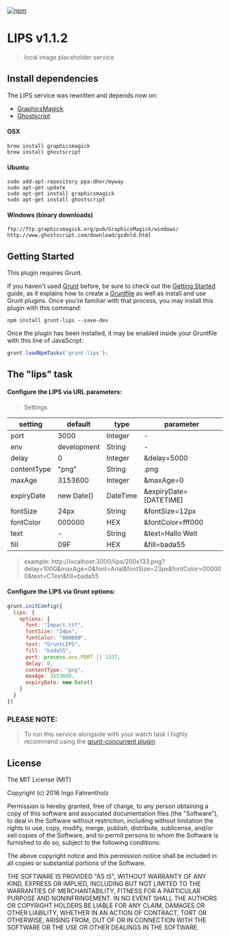 [![npm](https://img.shields.io/npm/dt/express.svg?style=flat-square)]()

# LIPS v1.1.2

> local image placeholder service

## Install dependencies

The LIPS service was rewritten and depends now on:
- [GraphicsMagick](http://www.graphicsmagick.org/)
- [Ghostscript](http://www.ghostscript.com/)


#### OSX

    brew install graphicsmagick
    brew install ghostscript


#### Ubuntu

    sudo add-apt-repository ppa:dhor/myway
    sudo apt-get update
    sudo apt-get install graphicsmagick
    sudo apt-get install ghostscript


#### Windows (binary downloads)

    ftp://ftp.graphicsmagick.org/pub/GraphicsMagick/windows/
    http://www.ghostscript.com/download/gsdnld.html


## Getting Started
This plugin requires Grunt.

If you haven't used [Grunt](http://gruntjs.com/) before, be sure to check out the [Getting Started](http://gruntjs.com/getting-started) guide, as it explains how to create a [Gruntfile](http://gruntjs.com/sample-gruntfile) as well as install and use Grunt plugins. Once you're familiar with that process, you may install this plugin with this command:

```shell
npm install grunt-lips --save-dev
```

Once the plugin has been installed, it may be enabled inside your Gruntfile with this line of JavaScript:

```js
grunt.loadNpmTasks('grunt-lips');
```

## The "lips" task

#### Configure the LIPS via URL parameters:
> Settings

| setting | default | type | parameter
| --------| ------- | ---- | ----------|
| port | 3000 | Integer | - |
| env | development | String | - |
| delay | 0 | Integer | &delay=5000 |
| contentType | "png" | String | .png |
| maxAge | 3153600 | Integer | &maxAge=0 |
| expiryDate| new Date() | DateTime | &expiryDate=[DATETIME] |
| fontSize | 24px | String | &fontSize=12px |
| fontColor | 000000 | HEX | &fontColor=fff000 |
| text | - | String | &text=Hallo Welt |
| fill | 09F | HEX | &fill=bada55 |

> example: http://localhost:3000/lips/200x133.png?delay=1000&maxAge=0&font=Arial&fontSize=23px&fontColor=000000&text=CText&fill=bada55

#### Configure the LIPS via Grunt options:

```js
grunt.initConfig({
  lips: {
    options: {
      font: "Impact.ttf",
      fontSize: "24px",
      fontColor: "000000",
      text: "GruntLIPS",
      fill: "bada55",
      port: process.env.PORT || 1337,
      delay: 0,
      contentType: "png",
      maxAge: 3153600,
      expiryDate: new Date()
    }
  }
})
```


### PLEASE NOTE:
> To run this service alongside with your watch task I highly recommend using the [grunt-concurrent plugin](https://github.com/sindresorhus/grunt-concurrent)


## License
The MIT License (MIT)

Copyright (c) 2016 Ingo Fahrentholz

Permission is hereby granted, free of charge, to any person obtaining a copy of this software and associated documentation files (the "Software"), to deal in the Software without restriction, including without limitation the rights to use, copy, modify, merge, publish, distribute, sublicense, and/or sell copies of the Software, and to permit persons to whom the Software is furnished to do so, subject to the following conditions:

The above copyright notice and this permission notice shall be included in all copies or substantial portions of the Software.

THE SOFTWARE IS PROVIDED "AS IS", WITHOUT WARRANTY OF ANY KIND, EXPRESS OR IMPLIED, INCLUDING BUT NOT LIMITED TO THE WARRANTIES OF MERCHANTABILITY, FITNESS FOR A PARTICULAR PURPOSE AND NONINFRINGEMENT. IN NO EVENT SHALL THE AUTHORS OR COPYRIGHT HOLDERS BE LIABLE FOR ANY CLAIM, DAMAGES OR OTHER LIABILITY, WHETHER IN AN ACTION OF CONTRACT, TORT OR OTHERWISE, ARISING FROM, OUT OF OR IN CONNECTION WITH THE SOFTWARE OR THE USE OR OTHER DEALINGS IN THE SOFTWARE.
